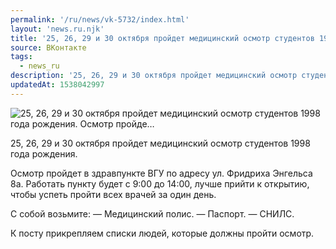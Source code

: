 ```yaml
---
permalink: '/ru/news/vk-5732/index.html'
layout: 'news.ru.njk'
title: '25, 26, 29 и 30 октября пройдет медицинский осмотр студентов 1998 года рождения.  Осмотр пройде…'
source: ВКонтакте
tags:
  - news_ru
description: '25, 26, 29 и 30 октября пройдет медицинский осмотр студентов 1998 года рождения.  Осмотр пройде…'
updatedAt: 1538042997
---
```

![25, 26, 29 и 30 октября пройдет медицинский осмотр студентов 1998 года рождения.  Осмотр пройде…](https://sun9-30.userapi.com/impf/c830108/v830108238/1a05fe/KSUkx2oePdg.jpg?size=720x960&quality=96&proxy=1&sign=0ff58c40636c3595d1ad0d354895bdf8&c_uniq_tag=-nUzipWBHD-bCsYTfKdzJ2EdV9MzkXL6Sd3MH2GGXzo&type=album)

25, 26, 29 и 30 октября пройдет медицинский осмотр студентов 1998 года рождения.

Осмотр пройдет в здравпункте ВГУ по адресу ул. Фридриха Энгельса 8а. Работать пункту будет с 9:00 до 14:00, лучше прийти к открытию, чтобы успеть пройти всех врачей за один день.

С собой возьмите:
— Медицинский полис.
— Паспорт.
— СНИЛС.

К посту прикрепляем списки людей, которые должны пройти осмотр.
